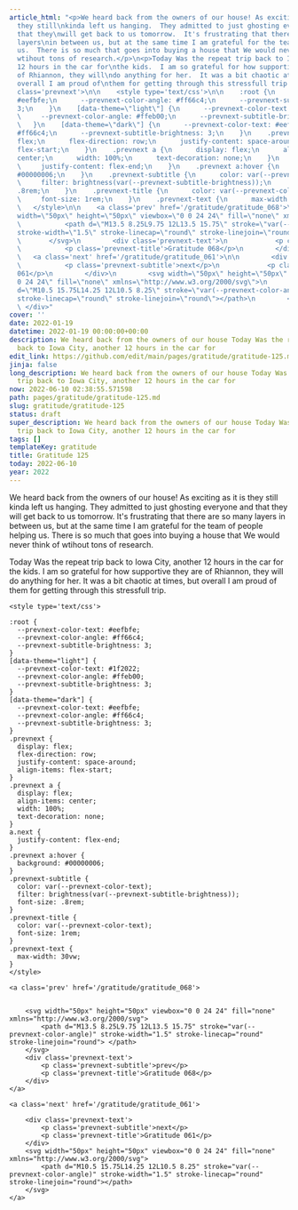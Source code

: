 ```yaml
---
article_html: "<p>We heard back from the owners of our house! As exciting as it is
  they still\nkinda left us hanging.  They admitted to just ghosting everyone and
  that they\nwill get back to us tomorrow.  It's frustrating that there are so many
  layers\nin between us, but at the same time I am grateful for the team of people\nhelping
  us.  There is so much that goes into buying a house that We would never\nthink of
  wtihout tons of research.</p>\n<p>Today Was the repeat trip back to Iowa City, another
  12 hours in the car for\nthe kids.  I am so grateful for how supportive they are
  of Rhiannon, they will\ndo anything for her.  It was a bit chaotic at times, but
  overall I am proud of\nthem for getting through this stressfull trip.</p>\n<div
  class='prevnext'>\n\n    <style type='text/css'>\n\n    :root {\n      --prevnext-color-text:
  #eefbfe;\n      --prevnext-color-angle: #ff66c4;\n      --prevnext-subtitle-brightness:
  3;\n    }\n    [data-theme=\"light\"] {\n      --prevnext-color-text: #1f2022;\n
  \     --prevnext-color-angle: #ffeb00;\n      --prevnext-subtitle-brightness: 3;\n
  \   }\n    [data-theme=\"dark\"] {\n      --prevnext-color-text: #eefbfe;\n      --prevnext-color-angle:
  #ff66c4;\n      --prevnext-subtitle-brightness: 3;\n    }\n    .prevnext {\n      display:
  flex;\n      flex-direction: row;\n      justify-content: space-around;\n      align-items:
  flex-start;\n    }\n    .prevnext a {\n      display: flex;\n      align-items:
  center;\n      width: 100%;\n      text-decoration: none;\n    }\n    a.next {\n
  \     justify-content: flex-end;\n    }\n    .prevnext a:hover {\n      background:
  #00000006;\n    }\n    .prevnext-subtitle {\n      color: var(--prevnext-color-text);\n
  \     filter: brightness(var(--prevnext-subtitle-brightness));\n      font-size:
  .8rem;\n    }\n    .prevnext-title {\n      color: var(--prevnext-color-text);\n
  \     font-size: 1rem;\n    }\n    .prevnext-text {\n      max-width: 30vw;\n    }\n
  \   </style>\n\n    <a class='prev' href='/gratitude/gratitude_068'>\n\n\n        <svg
  width=\"50px\" height=\"50px\" viewbox=\"0 0 24 24\" fill=\"none\" xmlns=\"http://www.w3.org/2000/svg\">\n
  \           <path d=\"M13.5 8.25L9.75 12L13.5 15.75\" stroke=\"var(--prevnext-color-angle)\"
  stroke-width=\"1.5\" stroke-linecap=\"round\" stroke-linejoin=\"round\"> </path>\n
  \       </svg>\n        <div class='prevnext-text'>\n            <p class='prevnext-subtitle'>prev</p>\n
  \           <p class='prevnext-title'>Gratitude 068</p>\n        </div>\n    </a>\n\n
  \   <a class='next' href='/gratitude/gratitude_061'>\n\n        <div class='prevnext-text'>\n
  \           <p class='prevnext-subtitle'>next</p>\n            <p class='prevnext-title'>Gratitude
  061</p>\n        </div>\n        <svg width=\"50px\" height=\"50px\" viewbox=\"0
  0 24 24\" fill=\"none\" xmlns=\"http://www.w3.org/2000/svg\">\n            <path
  d=\"M10.5 15.75L14.25 12L10.5 8.25\" stroke=\"var(--prevnext-color-angle)\" stroke-width=\"1.5\"
  stroke-linecap=\"round\" stroke-linejoin=\"round\"></path>\n        </svg>\n    </a>\n
  \ </div>"
cover: ''
date: 2022-01-19
datetime: 2022-01-19 00:00:00+00:00
description: We heard back from the owners of our house Today Was the repeat trip
  back to Iowa City, another 12 hours in the car for
edit_link: https://github.com/edit/main/pages/gratitude/gratitude-125.md
jinja: false
long_description: We heard back from the owners of our house Today Was the repeat
  trip back to Iowa City, another 12 hours in the car for
now: 2022-06-10 02:38:55.571598
path: pages/gratitude/gratitude-125.md
slug: gratitude/gratitude-125
status: draft
super_description: We heard back from the owners of our house Today Was the repeat
  trip back to Iowa City, another 12 hours in the car for
tags: []
templateKey: gratitude
title: Gratitude 125
today: 2022-06-10
year: 2022
---
```


We heard back from the owners of our house! As exciting as it is they still
kinda left us hanging.  They admitted to just ghosting everyone and that they
will get back to us tomorrow.  It's frustrating that there are so many layers
in between us, but at the same time I am grateful for the team of people
helping us.  There is so much that goes into buying a house that We would never
think of wtihout tons of research.


Today Was the repeat trip back to Iowa City, another 12 hours in the car for
the kids.  I am so grateful for how supportive they are of Rhiannon, they will
do anything for her.  It was a bit chaotic at times, but overall I am proud of
them for getting through this stressfull trip.
<div class='prevnext'>

    <style type='text/css'>

    :root {
      --prevnext-color-text: #eefbfe;
      --prevnext-color-angle: #ff66c4;
      --prevnext-subtitle-brightness: 3;
    }
    [data-theme="light"] {
      --prevnext-color-text: #1f2022;
      --prevnext-color-angle: #ffeb00;
      --prevnext-subtitle-brightness: 3;
    }
    [data-theme="dark"] {
      --prevnext-color-text: #eefbfe;
      --prevnext-color-angle: #ff66c4;
      --prevnext-subtitle-brightness: 3;
    }
    .prevnext {
      display: flex;
      flex-direction: row;
      justify-content: space-around;
      align-items: flex-start;
    }
    .prevnext a {
      display: flex;
      align-items: center;
      width: 100%;
      text-decoration: none;
    }
    a.next {
      justify-content: flex-end;
    }
    .prevnext a:hover {
      background: #00000006;
    }
    .prevnext-subtitle {
      color: var(--prevnext-color-text);
      filter: brightness(var(--prevnext-subtitle-brightness));
      font-size: .8rem;
    }
    .prevnext-title {
      color: var(--prevnext-color-text);
      font-size: 1rem;
    }
    .prevnext-text {
      max-width: 30vw;
    }
    </style>
    
    <a class='prev' href='/gratitude/gratitude_068'>
    

        <svg width="50px" height="50px" viewbox="0 0 24 24" fill="none" xmlns="http://www.w3.org/2000/svg">
            <path d="M13.5 8.25L9.75 12L13.5 15.75" stroke="var(--prevnext-color-angle)" stroke-width="1.5" stroke-linecap="round" stroke-linejoin="round"> </path>
        </svg>
        <div class='prevnext-text'>
            <p class='prevnext-subtitle'>prev</p>
            <p class='prevnext-title'>Gratitude 068</p>
        </div>
    </a>
    
    <a class='next' href='/gratitude/gratitude_061'>
    
        <div class='prevnext-text'>
            <p class='prevnext-subtitle'>next</p>
            <p class='prevnext-title'>Gratitude 061</p>
        </div>
        <svg width="50px" height="50px" viewbox="0 0 24 24" fill="none" xmlns="http://www.w3.org/2000/svg">
            <path d="M10.5 15.75L14.25 12L10.5 8.25" stroke="var(--prevnext-color-angle)" stroke-width="1.5" stroke-linecap="round" stroke-linejoin="round"></path>
        </svg>
    </a>
  </div>